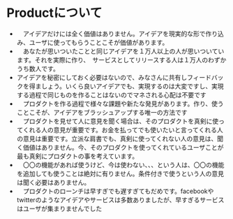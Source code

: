 # Productについて

- 　アイデアだけには全く価値はありません。アイデアを現実的な形で作り込み、ユーザに使ってもらうことこそが価値があります。
- 　あなたが思いついたことと同じアイデアを１万人以上の人が思いついています。それを実際に作り、　サービスとしてリリースする人は１万人のわずかうち数人です。
- アイデアを秘密にしておく必要はないので、みなさんに共有しフィードバックを得ましょう。いくら良いアイデアでも、実現するのは大変ですし、実現する過程で同じものを作ることはないのでマネされる心配は不要です
- 　プロダクトを作る過程で様々な課題や新たな発見があります。作り、使うことこそが、アイデアをブラッシュアップする唯一の方法です
- 　プロダクトを見せて人に意見を聞く場合は、そのプロダクトを真剣に使ってくれる人の意見が重要です。お金を払ってでも使いたいと言ってくれる人の意見は重要です。立派な肩書でも、真剣に使ってくれない人の意見は、聞く価値はありません。今、そのプロダクトを使ってくれているユーザことが最も真剣にプロダクトの事を考えています。
- 　〇〇の機能があれば使うけど、今は使わない、、、という人は、〇〇の機能を追加しても使うことは絶対に有りません。条件付きで使うという人の意見は聞く必要はありません。
- 　プロダクトのローンチは早すぎでも遅すぎてもだめです。facebookやtwitterのようなアイデアやサービスは多数ありましたが、早すぎるサービスはユーザが集まりませんでした
